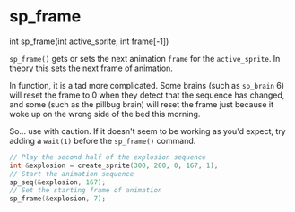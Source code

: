 # sp_frame

<Prototype>int sp_frame(int active_sprite, int frame[-1])</Prototype>

`sp_frame()` gets or sets the next animation `frame` for the `active_sprite`. In theory this sets the next frame of animation.

In function, it is a tad more complicated. Some brains (such as `sp_brain` 6) will reset the frame to 0 when they detect that the sequence has changed, and some (such as the pillbug brain) will reset the frame just because it woke up on the wrong side of the bed this morning.

So... use with caution. If it doesn't seem to be working as you'd expect, try adding a `wait(1)` before the `sp_frame()` command.

```c
// Play the second half of the explosion sequence
int &explosion = create_sprite(300, 200, 0, 167, 1);
// Start the animation sequence
sp_seq(&explosion, 167);
// Set the starting frame of animation
sp_frame(&explosion, 7);
```
